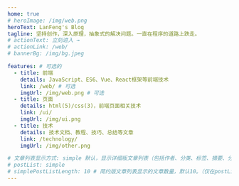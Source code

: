 ```yaml
---
home: true
# heroImage: /img/web.png
heroText: LanFeng's Blog
tagline: 坚持创作，深入原理，抽象式的解决问题。一直在程序的道路上跌走。
# actionText: 立刻进入 →
# actionLink: /web/
# bannerBg: /img/bg.jpeg

features: # 可选的
  - title: 前端
    details: JavaScript、ES6、Vue、React框架等前端技术
    link: /web/ # 可选
    imgUrl: /img/web.png # 可选
  - title: 页面
    details: html(5)/css(3)，前端页面相关技术
    link: /ui/
    imgUrl: /img/ui.png
  - title: 技术
    details: 技术文档、教程、技巧、总结等文章
    link: /technology/
    imgUrl: /img/other.png

# 文章列表显示方式: simple 默认，显示详细版文章列表（包括作者、分类、标签、摘要、分页等）| simple => 显示简约版文章列表（仅标题和日期）| none 不显示文章列表
# postList: simple
# simplePostListLength: 10 # 简约版文章列表显示的文章数量，默认10。（仅在postList设置为simple时生效）
---
```

